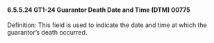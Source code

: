 #### 6.5.5.24 GT1-24 Guarantor Death Date and Time (DTM) 00775

Definition: This field is used to indicate the date and time at which the guarantor’s death occurred.
